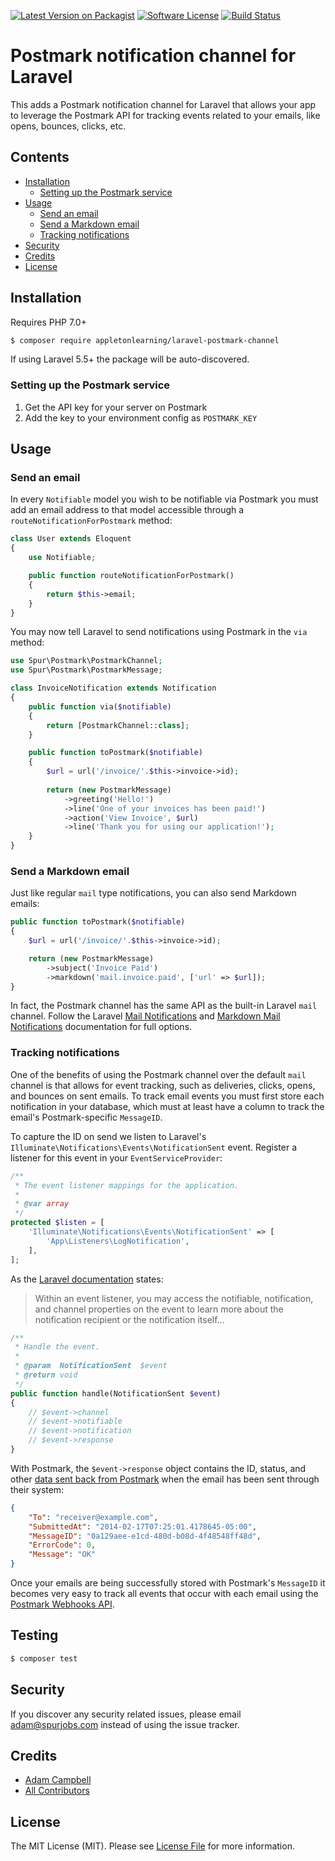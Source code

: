 [![Latest Version on Packagist](https://img.shields.io/packagist/v/appletonlearning/laravel-postmark-channel.svg?style=flat-square)](https://packagist.org/packages/appletonlearning/laravel-postmark-channel)
[![Software License](https://img.shields.io/badge/license-MIT-brightgreen.svg?style=flat-square)](LICENSE.md)
[![Build Status](https://travis-ci.org/appletonlearning/laravel-postmark-channel.svg?branch=master)](https://travis-ci.org/appletonlearning/laravel-postmark-channel)

# Postmark notification channel for Laravel

This adds a Postmark notification channel for Laravel that allows your app to leverage the Postmark API for tracking events related to your emails, like opens, bounces, clicks, etc.

## Contents

- [Installation](#installation)
    - [Setting up the Postmark service](#setting-up-the-Postmark-service)
- [Usage](#usage)
    - [Send an email](#send-an-email)
    - [Send a Markdown email](#send-a-markdown-email)
    - [Tracking notifications](#tracking-notifications)
- [Security](#security)
- [Credits](#credits)
- [License](#license)


## Installation

Requires PHP 7.0+


```bash
$ composer require appletonlearning/laravel-postmark-channel
```

If using Laravel 5.5+ the package will be auto-discovered.

### Setting up the Postmark service

1. Get the API key for your server on Postmark
2. Add the key to your environment config as `POSTMARK_KEY`

## Usage

### Send an email

In every `Notifiable` model you wish to be notifiable via Postmark you must add an email address to that model accessible through a `routeNotificationForPostmark` method:
```php
class User extends Eloquent
{
    use Notifiable;

    public function routeNotificationForPostmark()
    {
        return $this->email;
    }
}
```
You may now tell Laravel to send notifications using Postmark in the `via` method:
```php
use Spur\Postmark\PostmarkChannel;
use Spur\Postmark\PostmarkMessage;

class InvoiceNotification extends Notification
{
    public function via($notifiable)
    {
        return [PostmarkChannel::class];
    }

    public function toPostmark($notifiable)
    {
    	$url = url('/invoice/'.$this->invoice->id);
    
        return (new PostmarkMessage)
            ->greeting('Hello!')
            ->line('One of your invoices has been paid!')
            ->action('View Invoice', $url)
            ->line('Thank you for using our application!');
    }
}
```

### Send a Markdown email

Just like regular `mail` type notifications, you can also send Markdown emails:
```php
public function toPostmark($notifiable)
{
    $url = url('/invoice/'.$this->invoice->id);

    return (new PostmarkMessage)
        ->subject('Invoice Paid')
        ->markdown('mail.invoice.paid', ['url' => $url]);
}
```
In fact, the Postmark channel has the same API as the built-in Laravel `mail` channel. Follow the Laravel [Mail Notifications](https://laravel.com/docs/master/notifications#mail-notifications) and [Markdown Mail Notifications](https://laravel.com/docs/master/notifications#markdown-mail-notifications) documentation for full options.

### Tracking notifications

One of the benefits of using the Postmark channel over the default `mail` channel is that allows for event tracking, such as deliveries, clicks, opens, and bounces on sent emails. To track email events you must first store each notification in your database, which must at least have a column to track the email's Postmark-specific `MessageID`.

To capture the ID on send we listen to Laravel's `Illuminate\Notifications\Events\NotificationSent` event. Register a listener for this event in your `EventServiceProvider`:

```php
/**
 * The event listener mappings for the application.
 *
 * @var array
 */
protected $listen = [
    'Illuminate\Notifications\Events\NotificationSent' => [
        'App\Listeners\LogNotification',
    ],
];
```

As the [Laravel documentation](https://laravel.com/docs/master/notifications#notification-events) states:
> Within an event listener, you may access the notifiable, notification, and channel properties on the event to learn more about the notification recipient or the notification itself...

```php
/**
 * Handle the event.
 *
 * @param  NotificationSent  $event
 * @return void
 */
public function handle(NotificationSent $event)
{
    // $event->channel
    // $event->notifiable
    // $event->notification
    // $event->response
}
```
With Postmark, the `$event->response` object contains the ID, status, and other [data sent back from Postmark](https://postmarkapp.com/developer/api/email-api) when the email has been sent through their system:
```json
{
    "To": "receiver@example.com",
    "SubmittedAt": "2014-02-17T07:25:01.4178645-05:00",
    "MessageID": "0a129aee-e1cd-480d-b08d-4f48548ff48d",
    "ErrorCode": 0,
    "Message": "OK"
}
```

Once your emails are being successfully stored with Postmark's `MessageID` it becomes very easy to track all events that occur with each email using the [Postmark Webhooks API](https://postmarkapp.com/developer/webhooks/webhooks-overview).

## Testing

``` bash
$ composer test
```

## Security

If you discover any security related issues, please email adam@spurjobs.com instead of using the issue tracker.

## Credits

- [Adam Campbell](https://github.com/hotmeteor)
- [All Contributors](../../contributors)

## License

The MIT License (MIT). Please see [License File](LICENSE.md) for more information.
